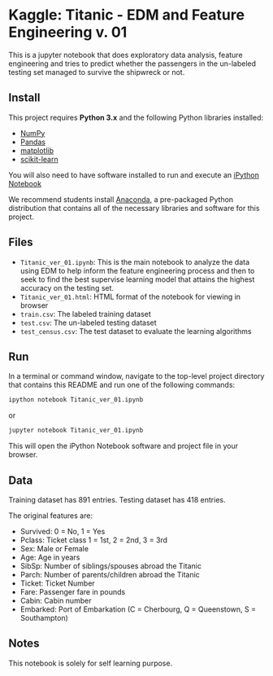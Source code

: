 # Kaggle: Titanic - EDM and Feature Engineering v. 01
This is a jupyter notebook that does exploratory data analysis, feature engineering and tries to predict whether the passengers in the un-labeled testing set managed to survive the shipwreck or not.

## Install
This project requires **Python 3.x** and the following Python libraries installed:

- [NumPy](http://www.numpy.org/)
- [Pandas](http://pandas.pydata.org)
- [matplotlib](http://matplotlib.org/)
- [scikit-learn](http://scikit-learn.org/stable/)

You will also need to have software installed to run and execute an [iPython Notebook](http://ipython.org/notebook.html)

We recommend students install [Anaconda](https://www.continuum.io/downloads), a pre-packaged Python distribution that contains all of the necessary libraries and software for this project.

## Files
- `Titanic_ver_01.ipynb`: This is the main notebook to analyze the data using EDM to help inform the feature engineering process and then to seek to find the best supervise learning model that attains the highest accuracy on the testing set.
- `Titanic_ver_01.html`: HTML format of the notebook for viewing in browser
- `train.csv`: The labeled training dataset
- `test.csv`: The un-labeled testing dataset
- `test_census.csv`: The test dataset to evaluate the learning algorithms

## Run

In a terminal or command window, navigate to the top-level project directory that contains this README and run one of the following commands:

```bash
ipython notebook Titanic_ver_01.ipynb
```  
or
```bash
jupyter notebook Titanic_ver_01.ipynb
```

This will open the iPython Notebook software and project file in your browser.

## Data

Training dataset has 891 entries.
Testing dataset has 418 entries.

The original features are:
-  Survived: 0 = No, 1 = Yes
-  Pclass: Ticket class 1 = 1st, 2 = 2nd, 3 = 3rd
-  Sex: Male or Female
-  Age: Age in years
-  SibSp: Number of siblings/spouses abroad the Titanic
-  Parch: Number of parents/children abroad the Titanic
-  Ticket: Ticket Number
-  Fare: Passenger fare in pounds
-  Cabin: Cabin number
-  Embarked: Port of Embarkation (C = Cherbourg, Q = Queenstown, S = Southampton)

## Notes
This notebook is solely for self learning purpose.
